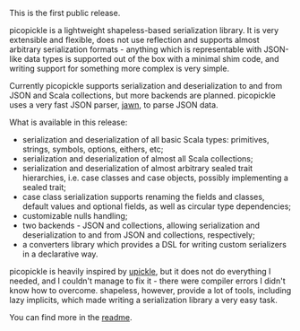 This is the first public release.

picopickle is a lightweight shapeless-based serialization library. It is very extensible and flexible,
does not use reflection and supports almost arbitrary serialization formats - anything which is representable
with JSON-like data types is supported out of the box with a minimal shim code, and writing support
for something more complex is very simple.

Currently picopickle supports serialization and deserialization to and from JSON and Scala collections,
but more backends are planned. picopickle uses a very fast JSON parser, [jawn], to parse JSON data.

  [jawn]: https://github.com/non/jawn

What is available in this release:

* serialization and deserialization of all basic Scala types: primitives, strings, symbols, options, eithers, etc;
* serialization and deserialization of almost all Scala collections;
* serialization and deserialization of almost arbitrary sealed trait hierarchies, i.e. case classes and case objects,
  possibly implementing a sealed trait;
* case class serialization supports renaming the fields and classes, default values and optional fields, as well as
  circular type dependencies;
* customizable nulls handling;
* two backends - JSON and collections, allowing serialization and deserialization to and from JSON and collections,
  respectively;
* a converters library which provides a DSL for writing custom serializers in a declarative way.

picopickle is heavily inspired by [upickle], but it does not do everything I needed, and I couldn't manage to fix it -
there were compiler errors I didn't know how to overcome. shapeless, however, provide a lot of tools, including lazy
implicits, which made writing a serialization library a very easy task.

  [upickle]: https://github.com/lihaoyi/upickle

You can find more in the [readme].

  [readme]: https://github.com/netvl/picopickle#readme
